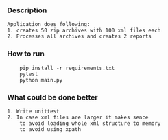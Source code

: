 ### Description
    Application does following:
    1. creates 50 zip archives with 100 xml files each
    2. Processes all archives and creates 2 reports

### How to run
```
    pip install -r requirements.txt
    pytest 
    python main.py
```

### What could be done better 
    1. Write unittest
    2. In case xml files are larger it makes sence
        to avoid loading whole xml structure to memory 
        to avoid using xpath
